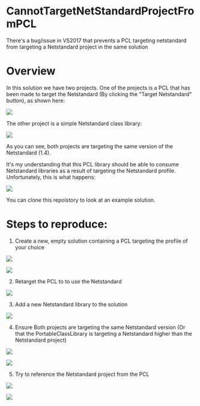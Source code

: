 # CannotTargetNetStandardProjectFromPCL
There's a bug/issue in VS2017 that prevents a PCL targeting netstandard from targeting a Netstandard project in the same solution

# Overview

In this solution we have two projects. One of the projects is a PCL that has been made to target the Netstandard (By clicking the "Target Netstandard" button), as shown here:

![](https://raw.githubusercontent.com/neoKushan/CannotTargetNetStandardProjectFromPCL/master/Images/PCLTargetingNetStandard.png)

The other project is a simple Netstandard class library:

![](https://raw.githubusercontent.com/neoKushan/CannotTargetNetStandardProjectFromPCL/master/Images/NetStandardClassLibraryTargetingNetStandard.png)

As you can see, both projects are targeting the same version of the Netstandard (1.4).

It's my understanding that this PCL library should be able to consume Netstandard libraries as a result of targeting the Netstandard profile. Unfortunately, this is what happens:

![](https://raw.githubusercontent.com/neoKushan/CannotTargetNetStandardProjectFromPCL/master/Images/error.png)

You can clone this repoistory to look at an example solution. 

# Steps to reproduce:

1. Create a new, empty solution containing a PCL targeting the profile of your choice

![](https://raw.githubusercontent.com/neoKushan/CannotTargetNetStandardProjectFromPCL/master/Images/Step1a.png)

![](https://raw.githubusercontent.com/neoKushan/CannotTargetNetStandardProjectFromPCL/master/Images/Step1b.png)

2. Retarget the PCL to to use the Netstandard

 ![](https://raw.githubusercontent.com/neoKushan/CannotTargetNetStandardProjectFromPCL/master/Images/tep2.png)

3. Add a new Netstandard library to the solution

![](https://raw.githubusercontent.com/neoKushan/CannotTargetNetStandardProjectFromPCL/master/Images/Step3.png)

4. Ensure Both projects are targeting the same Netstandard version (Or that the PortableClassLibrary is targeting a Netstandard higher than the Netstandard project)

![](https://raw.githubusercontent.com/neoKushan/CannotTargetNetStandardProjectFromPCL/master/Images/Step4a.png)

![](https://raw.githubusercontent.com/neoKushan/CannotTargetNetStandardProjectFromPCL/master/Images/Step4b.png)

5. Try to reference the Netstandard project from the PCL

![](https://raw.githubusercontent.com/neoKushan/CannotTargetNetStandardProjectFromPCL/master/Images/Step5a.png)

![](https://raw.githubusercontent.com/neoKushan/CannotTargetNetStandardProjectFromPCL/master/Images/error.png)





